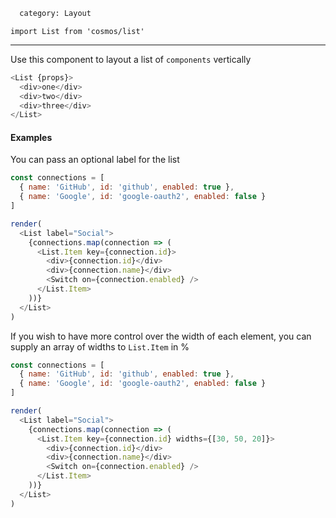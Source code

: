 ```meta
  category: Layout
```

`import List from 'cosmos/list'`

---

Use this component to layout a list of `components` vertically

```js props
<List {props}>
  <div>one</div>
  <div>two</div>
  <div>three</div>
</List>
```

#### Examples

You can pass an optional label for the list

```js multiple
const connections = [
  { name: 'GitHub', id: 'github', enabled: true },
  { name: 'Google', id: 'google-oauth2', enabled: false }
]

render(
  <List label="Social">
    {connections.map(connection => (
      <List.Item key={connection.id}>
        <div>{connection.id}</div>
        <div>{connection.name}</div>
        <Switch on={connection.enabled} />
      </List.Item>
    ))}
  </List>
)
```

If you wish to have more control over the width of each element, you can supply an array of widths to `List.Item` in %

```js multiple
const connections = [
  { name: 'GitHub', id: 'github', enabled: true },
  { name: 'Google', id: 'google-oauth2', enabled: false }
]

render(
  <List label="Social">
    {connections.map(connection => (
      <List.Item key={connection.id} widths={[30, 50, 20]}>
        <div>{connection.id}</div>
        <div>{connection.name}</div>
        <Switch on={connection.enabled} />
      </List.Item>
    ))}
  </List>
)
```

